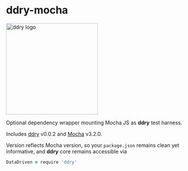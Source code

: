 # ddry-mocha

<img src="https://cloud.githubusercontent.com/assets/5163953/22628172/6b91f120-ebe0-11e6-8456-0f5b2dc3a553.png" alt="ddry logo" width="250">

Optional dependency wrapper mounting Mocha JS as **ddry** test harness.

Includes [ddry](https://www.npmjs.com/package/ddry) v0.0.2 and [Mocha](https://www.npmjs.com/package/mocha) v3.2.0.

Version reflects Mocha version, so your `package.json` remains clean yet informative, and **ddry** core remains accessible via

```coffeescript
DataDriven = require 'ddry'
```
